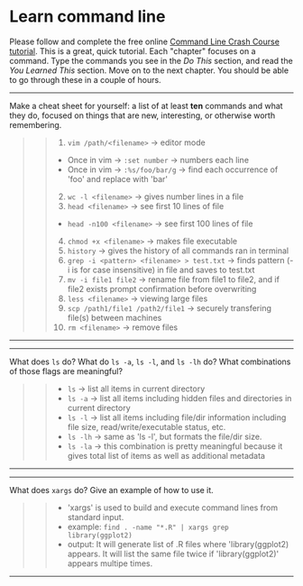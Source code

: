 # Learn command line

Please follow and complete the free online [Command Line Crash Course
tutorial](http://cli.learncodethehardway.org/book/). This is a great,
quick tutorial. Each "chapter" focuses on a command. Type the commands
you see in the _Do This_ section, and read the _You Learned This_
section. Move on to the next chapter. You should be able to go through
these in a couple of hours.


---

Make a cheat sheet for yourself: a list of at least **ten** commands and what they do, focused on things that are new, interesting, or otherwise worth remembering.

> > 1. ```vim /path/<filename>``` -> editor mode
> >   * Once in vim -> ```:set number``` -> numbers each line
> >   * Once in vim -> ```:%s/foo/bar/g``` -> find each occurrence of 'foo' and replace with 'bar'
> > 2. ```wc -l <filename>``` -> gives number lines in a file
> > 3. ```head <filename>``` -> see first 10 lines of file
> >   * ```head -n100 <filename>``` -> see first 100 lines of file
> > 4. ```chmod +x <filename>``` -> makes file executable
> > 5. ```history``` -> gives the history of all commands ran in terminal
> > 6. ```grep -i <pattern> <filename> > test.txt``` -> finds pattern (-i is for case insensitive) in file and saves to test.txt
> > 7. ```mv -i file1 file2``` -> rename file from file1 to file2, and if file2 exists prompt confirmation before overwriting
> > 8. ```less <filename>``` -> viewing large files
> > 9. ```scp /path1/file1 /path2/file1``` -> securely transfering file(s) between machines
> > 10. ```rm <filename>``` -> remove files  

---


---

What does `ls` do? What do `ls -a`, `ls -l`, and `ls -lh` do? What combinations of those flags are meaningful?

> > * ```ls``` -> list all items in current directory
> > * ```ls -a``` -> list all items including hidden files and directories in current directory
> > * ```ls -l``` -> list all items including file/dir information including file size, read/write/executable status, etc.
> > * ```ls -lh``` -> same as 'ls -l', but formats the file/dir size.
> > * ```ls -la``` -> this combination is pretty meaningful because it gives total list of items as well as additional metadata

---


---

What does `xargs` do? Give an example of how to use it.

> > * 'xargs' is used to build and execute command lines from standard input. 
> > * example: ```find . -name "*.R" | xargs grep library(ggplot2)```
> > * output: It will generate list of .R files where 'library(ggplot2) appears. It will list the same file twice if 'library(ggplot2)' appears multipe times.

---

